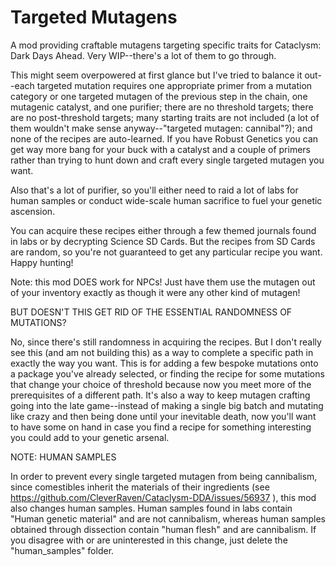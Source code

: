 # Targeted Mutagens

A mod providing craftable mutagens targeting specific traits for Cataclysm: Dark Days Ahead. Very WIP--there's a lot of them to go through.

This might seem overpowered at first glance but I've tried to balance it out--each targeted mutation requires one appropriate primer from a mutation category or one targeted mutagen of the previous step in the chain, one mutagenic catalyst, and one purifier; there are no threshold targets; there are no post-threshold targets; many starting traits are not included (a lot of them wouldn't make sense anyway--"targeted mutagen: cannibal"?); and none of the recipes are auto-learned. If you have Robust Genetics you can get way more bang for your buck with a catalyst and a couple of primers rather than trying to hunt down and craft every single targeted mutagen you want. 

Also that's a lot of purifier, so you'll either need to raid a lot of labs for human samples or conduct wide-scale human sacrifice to fuel your genetic ascension. 

You can acquire these recipes either through a few themed journals found in labs or by decrypting Science SD Cards. But the recipes from SD Cards are random, so you're not guaranteed to get any particular recipe you want. Happy hunting! 

Note: this mod DOES work for NPCs! Just have them use the mutagen out of your inventory exactly as though it were any other kind of mutagen!

BUT DOESN'T THIS GET RID OF THE ESSENTIAL RANDOMNESS OF MUTATIONS?

No, since there's still randomness in acquiring the recipes. But I don't really see this (and am not building this) as a way to complete a specific path in exactly the way you want. This is for adding a few bespoke mutations onto a package you've already selected, or finding the recipe for some mutations that change your choice of threshold because now you meet more of the prerequisites of a different path. It's also a way to keep mutagen crafting going into the late game--instead of making a single big batch and mutating like crazy and then being done until your inevitable death, now you'll want to have some on hand in case you find a recipe for something interesting you could add to your genetic arsenal. 

NOTE: HUMAN SAMPLES

In order to prevent every single targeted mutagen from being cannibalism, since comestibles inherit the materials of their ingredients (see https://github.com/CleverRaven/Cataclysm-DDA/issues/56937 ), this mod also changes human samples. Human samples found in labs contain "Human genetic material" and are not cannibalism, whereas human samples obtained through dissection contain "human flesh" and are cannibalism. If you disagree with or are uninterested in this change, just delete the "human_samples" folder.
